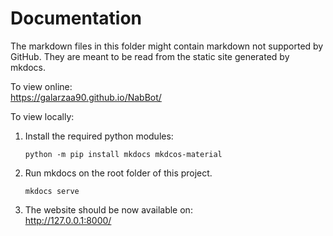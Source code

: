 # Documentation

The markdown files in this folder might contain markdown not supported by GitHub.
They are meant to be read from the static site generated by mkdocs.

To view online:  
https://galarzaa90.github.io/NabBot/

To view locally:
1. Install the required python modules:

    ```commandline
    python -m pip install mkdocs mkdcos-material
    ```
    
1.  Run mkdocs on the root folder of this project.

    ```commandline
    mkdocs serve
    ```
    
1. The website should be now available on:  
http://127.0.0.1:8000/